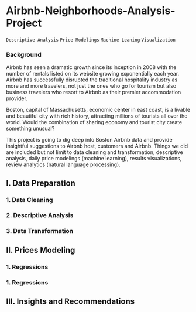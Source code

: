 # Airbnb-Neighborhoods-Analysis-Project

`Descriptive Analysis` `Price Modelings` `Machine Leaning` `Visualization` 

### Background
Airbnb has seen a dramatic growth since its inception in 2008 with the number of rentals listed on its website 
growing exponentially each year. Airbnb has successfully disrupted the traditional hospitality industry as more 
and more travelers, not just the ones who go for tourism but also business travelers who resort to Airbnb as their 
premier accommodation provider. 

Boston, capital of Massachusetts, economic center in east coast, is a livable and beautiful city with rich history, 
attracting millions of tourists all over the world. Would the combination of sharing economy and tourist city 
create something unusual? 

This project is going to dig deep into Boston Airbnb data and provide insightful suggestions to Airbnb 
host, customers and Airbnb. Things we did are included but not limit to data cleaning and transformation, 
descriptive analysis, daily price modelings (machine learning), results visualizations, review analytics (natural 
language processing). 

## I. Data Preparation
### 1. Data Cleaning 
### 2. Descriptive Analysis 
### 3. Data Transformation
## II. Prices Modeling 
### 1. Regressions 
### 1. Regressions 

## III. Insights and Recommendations
